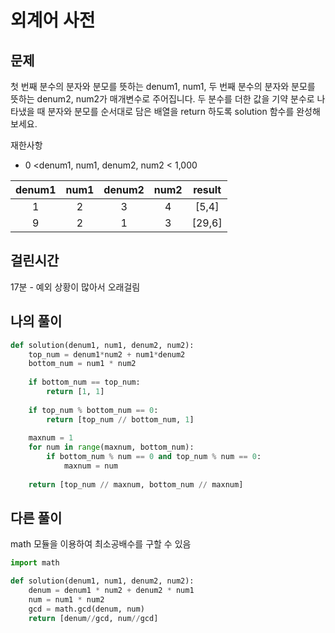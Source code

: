 # 외계어 사전
## 문제
첫 번째 분수의 분자와 분모를 뜻하는 denum1, num1, 두 번째 분수의 분자와 분모를 뜻하는 denum2, num2가 매개변수로 주어집니다. 두 분수를 더한 값을 기약 분수로 나타냈을 때 분자와 분모를 순서대로 담은 배열을 return 하도록 solution 함수를 완성해보세요.

재한사항
- 0 <denum1, num1, denum2, num2 < 1,000


|denum1|num1|denum2|num2|result|
|:---:|:---:|:---:|:---:|:---:|
|1| 2 | 3 |4|[5,4]|
|9|2| 1 |3|[29,6]|

## 걸린시간
17분 - 예외 상황이 많아서 오래걸림
## 나의 풀이
```python
def solution(denum1, num1, denum2, num2):
    top_num = denum1*num2 + num1*denum2
    bottom_num = num1 * num2
    
    if bottom_num == top_num:
        return [1, 1]
    
    if top_num % bottom_num == 0:
        return [top_num // bottom_num, 1]
    
    maxnum = 1
    for num in range(maxnum, bottom_num):
        if bottom_num % num == 0 and top_num % num == 0:
            maxnum = num 
    
    return [top_num // maxnum, bottom_num // maxnum]
```

## 다른 풀이
math 모듈을 이용하여 최소공배수를 구할 수 있음
```python 
import math

def solution(denum1, num1, denum2, num2):
    denum = denum1 * num2 + denum2 * num1
    num = num1 * num2
    gcd = math.gcd(denum, num)
    return [denum//gcd, num//gcd]
```
